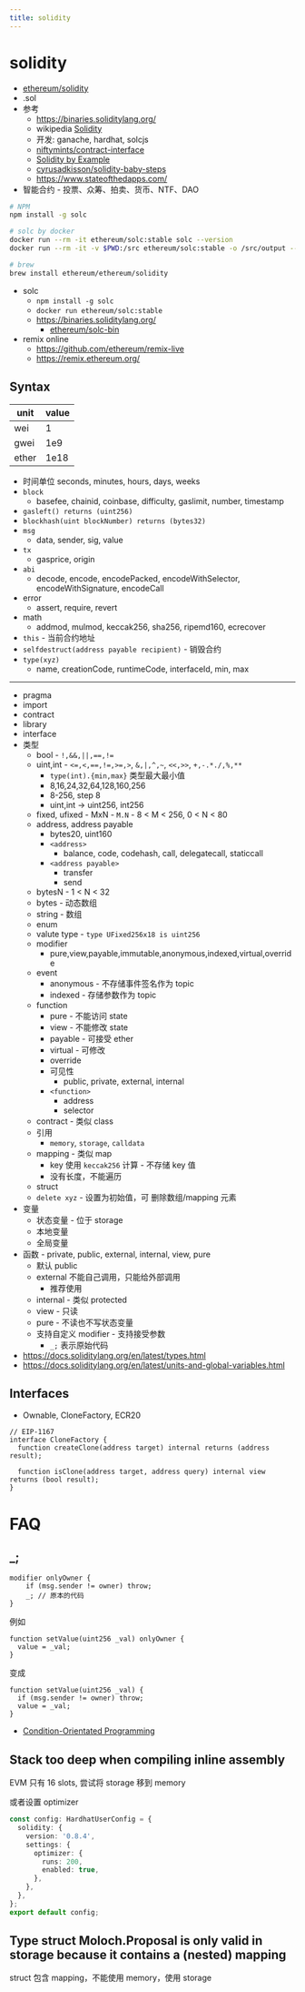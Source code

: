 ```yaml
---
title: solidity
---
```


# solidity

- [ethereum/solidity](https://github.com/ethereum/solidity)
- .sol
- 参考
  - https://binaries.soliditylang.org/
  - wikipedia [Solidity](https://en.wikipedia.org/wiki/Solidity)
  - 开发: ganache, hardhat, solcjs
  - [niftymints/contract-interface](https://github.com/niftymints/contract-interface)
  - [Solidity by Example](https://docs.soliditylang.org/en/develop/solidity-by-example.html)
  - [cyrusadkisson/solidity-baby-steps](https://github.com/cyrusadkisson/solidity-baby-steps)
  - https://www.stateofthedapps.com/
- 智能合约 - 投票、众筹、拍卖、货币、NTF、DAO

```bash
# NPM
npm install -g solc

# solc by docker
docker run --rm -it ethereum/solc:stable solc --version
docker run --rm -it -v $PWD:/src ethereum/solc:stable -o /src/output --abi --bin /src/Contract.sol

# brew
brew install ethereum/ethereum/solidity
```

- solc
  - `npm install -g solc`
  - `docker run ethereum/solc:stable`
  - https://binaries.soliditylang.org/
    - [ethereum/solc-bin](https://github.com/ethereum/solc-bin)
- remix online
  - https://github.com/ethereum/remix-live
  - https://remix.ethereum.org/

## Syntax

| unit  | value |
| ----- | ----- |
| wei   | 1     |
| gwei  | 1e9   |
| ether | 1e18  |

- 时间单位 seconds, minutes, hours, days, weeks
- `block`
  - basefee, chainid, coinbase, difficulty, gaslimit, number, timestamp
- `gasleft() returns (uint256)`
- `blockhash(uint blockNumber) returns (bytes32)`
- `msg`
  - data, sender, sig, value
- `tx`
  - gasprice, origin
- `abi`
  - decode, encode, encodePacked, encodeWithSelector, encodeWithSignature, encodeCall
- error
  - assert, require, revert
- math
  - addmod, mulmod, keccak256, sha256, ripemd160, ecrecover
- `this` - 当前合约地址
- `selfdestruct(address payable recipient)` - 销毁合约
- `type(xyz)`
  - name, creationCode, runtimeCode, interfaceId, min, max

---

- pragma
- import
- contract
- library
- interface
- 类型
  - bool - `!,&&,||,==,!=`
  - uint,int - `<=,<,==,!=,>=,>`, `&,|,^,~`, `<<,>>`, `+,-.*./,%,**`
    - `type(int).{min,max}` 类型最大最小值
    - 8,16,24,32,64,128,160,256
    - 8-256, step 8
    - uint,int -> uint256, int256
  - fixed, ufixed - MxN - `M.N` - 8 < M < 256, 0 < N < 80
  - address, address payable
    - bytes20, uint160
    - `<address>`
      - balance, code, codehash, call, delegatecall, staticcall
    - `<address payable>`
      - transfer
      - send
  - bytesN - 1 < N < 32
  - bytes - 动态数组
  - string - 数组
  - enum
  - valute type - `type UFixed256x18 is uint256`
  - modifier
    - pure,view,payable,immutable,anonymous,indexed,virtual,override
  - event
    - anonymous - 不存储事件签名作为 topic
    - indexed - 存储参数作为 topic
  - function
    - pure - 不能访问 state
    - view - 不能修改 state
    - payable - 可接受 ether
    - virtual - 可修改
    - override
    - 可见性
      - public, private, external, internal
    - `<function>`
      - address
      - selector
  - contract - 类似 class
  - 引用
    - `memory`, `storage`, `calldata`
  - mapping - 类似 map
    - key 使用 `keccak256` 计算 - 不存储 key 值
    - 没有长度，不能遍历
  - struct
  - `delete xyz` - 设置为初始值，可 删除数组/mapping 元素
- 变量
  - 状态变量 - 位于 storage
  - 本地变量
  - 全局变量
- 函数 - private, public, external, internal, view, pure
  - 默认 public
  - external 不能自己调用，只能给外部调用
    - 推荐使用
  - internal - 类似 protected
  - view - 只读
  - pure - 不读也不写状态变量
  - 支持自定义 modifier - 支持接受参数
    - `_;` 表示原始代码
- https://docs.soliditylang.org/en/latest/types.html
- https://docs.soliditylang.org/en/latest/units-and-global-variables.html

## Interfaces

- Ownable, CloneFactory, ECR20

```solidity
// EIP-1167
interface CloneFactory {
  function createClone(address target) internal returns (address result);

  function isClone(address target, address query) internal view returns (bool result);
}

```

# FAQ

## \_;

```solidity
modifier onlyOwner {
    if (msg.sender != owner) throw;
    _; // 原本的代码
}
```

例如

```solidity
function setValue(uint256 _val) onlyOwner {
  value = _val;
}

```

变成

```solidity
function setValue(uint256 _val) {
  if (msg.sender != owner) throw;
  value = _val;
}

```

- [Condition-Orientated Programming](https://gavofyork.medium.com/condition-orientated-programming-969f6ba0161a)

## Stack too deep when compiling inline assembly

EVM 只有 16 slots, 尝试将 storage 移到 memory

或者设置 optimizer

```ts
const config: HardhatUserConfig = {
  solidity: {
    version: '0.8.4',
    settings: {
      optimizer: {
        runs: 200,
        enabled: true,
      },
    },
  },
};
export default config;
```

## Type struct Moloch.Proposal is only valid in storage because it contains a (nested) mapping

struct 包含 mapping，不能使用 memory，使用 storage

